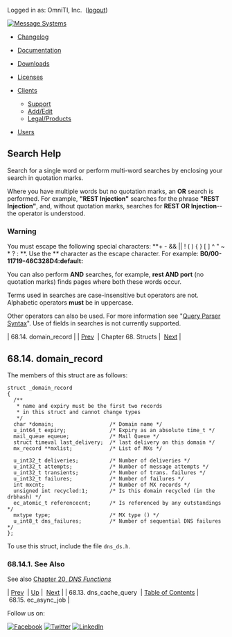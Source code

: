 Logged in as: OmniTI, Inc.  ([logout](https://support.messagesystems.com/logout.php))

[![Message Systems](https://support.messagesystems.com/images/ms-white205.png)](https://support.messagesystems.com/start.php) 

*   [Changelog](https://support.messagesystems.com/start.php?show=changelog)
*   [Documentation](https://support.messagesystems.com/docs/)
*   [Downloads](https://support.messagesystems.com/start.php)

*   [Licenses](https://support.messagesystems.com/license_summary.php)
*   <a href="">Clients</a>
    *   [Support](https://support.messagesystems.com/cs.php)
    *   [Add/Edit](https://support.messagesystems.com/edit_client.php)
    *   [Legal/Products](https://support.messagesystems.com/edit_products.php)
*   [Users](https://support.messagesystems.com/edit_customer.php)

## Search Help

Search for a single word or perform multi-word searches by enclosing your search in quotation marks.

Where you have multiple words but no quotation marks, an **OR** search is performed. For example, **"REST Injection"** searches for the phrase **"REST Injection"**, and, without quotation marks, searches for **REST OR Injection**--the operator is understood.

### Warning

You must escape the following special characters: **+ - && || ! ( ) { } [ ] ^ " ~ * ? : \**. Use the **\** character as the escape character. For example: **B0/00-11719-46C328D4\:default\:**

You can also perform **AND** searches, for example, **rest AND port** (no quotation marks) finds pages where both these words occur.

Terms used in searches are case-insensitive but operators are not. Alphabetic operators **must** be in uppercase.

Other operators can also be used. For more information see "[Query Parser Syntax](https://lucene.apache.org/core/old_versioned_docs/versions/3_0_0/queryparsersyntax.html)". Use of fields in searches is not currently supported.

| 68.14. domain_record |
| [Prev](structs.dns_cache_query.php)  | Chapter 68. Structs |  [Next](structs.ec_async_job.php) |

## 68.14. domain_record

The members of this struct are as follows:

```
struct _domain_record
{
  /**
   * name and expiry must be the first two records
   * in this struct and cannot change types
   */
  char *domain;                  /* Domain name */
  u_int64_t expiry;              /* Expiry as an absolute time_t */
  mail_queue equeue;             /* Mail Queue */
  struct timeval last_delivery;  /* last delivery on this domain */
  mx_record **mxlist;            /* List of MXs */

  u_int32_t deliveries;          /* Number of deliveries */
  u_int32_t attempts;            /* Number of message attempts */
  u_int32_t transients;          /* Number of trans. failures */
  u_int32_t failures;            /* Number of failures */
  int mxcnt;                     /* Number of MX records */
  unsigned int recycled:1;       /* Is this domain recycled (in the drbhash) */
  ec_atomic_t referencecnt;      /* Is referenced by any outstandings */
  mxtype type;                   /* MX type () */
  u_int8_t dns_failures;         /* Number of sequential DNS failures */
};
```

To use this struct, include the file `dns_ds.h`.

### 68.14.1. See Also

See also [Chapter 20, *DNS Functions*](dns.php "Chapter 20. DNS Functions") 

| [Prev](structs.dns_cache_query.php)  | [Up](structs.php) |  [Next](structs.ec_async_job.php) |
| 68.13. dns_cache_query  | [Table of Contents](index.php) |  68.15. ec_async_job |

Follow us on:

[![Facebook](https://support.messagesystems.com/images/icon-facebook.png)](http://www.facebook.com/messagesystems) [![Twitter](https://support.messagesystems.com/images/icon-twitter.png)](http://twitter.com/#!/MessageSystems) [![LinkedIn](https://support.messagesystems.com/images/icon-linkedin.png)](http://www.linkedin.com/company/message-systems)